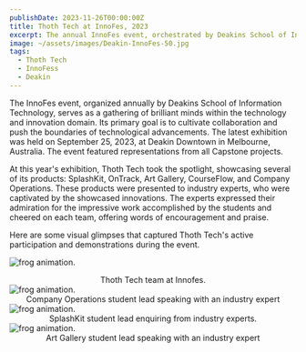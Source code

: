 ```yaml
---
publishDate: 2023-11-26T00:00:00Z
title: Thoth Tech at InnoFes, 2023
excerpt: The annual InnoFes event, orchestrated by Deakins School of Information Technology, stands as a beacon for innovation, uniting tech enthusiasts to push the boundaries of technological breakthroughs.
image: ~/assets/images/Deakin-InnoFes-50.jpg
tags:
  - Thoth Tech
  - InnoFess
  - Deakin
---
```


The InnoFes event, organized annually by Deakins School of Information Technology, serves as a gathering of brilliant minds within the technology and innovation domain. Its primary goal is to cultivate collaboration and push the boundaries of technological advancements. The latest exhibition was held on September 25, 2023, at Deakin Downtown in Melbourne, Australia. The event featured representations from all Capstone projects.

At this year's exhibition, Thoth Tech took the spotlight, showcasing several of its products: SplashKit, OnTrack, Art Gallery, CourseFlow, and Company Operations. These products were presented to industry experts, who were captivated by the showcased innovations. The experts expressed their admiration for the impressive work accomplished by the students and cheered on each team, offering words of encouragement and praise.

Here are some visual glimpses that captured Thoth Tech's active participation and demonstrations during the event.

<img src="/Deakin-InnoFes-104.jpg" alt="frog animation."/><center><caption>Thoth Tech team at Innofes.</caption></center>
<img src="/Deakin InnoFes-89.jpg" alt="frog animation."/><center><caption>Company Operations student lead speaking with an industry expert</caption></center>
<img src="/Deakin-InnoFes-166.jpg" alt="frog animation."/><center><caption>SplashKit student lead enquiring from industry experts.</caption></center>
<img src="/Deakin-InnoFes-63.jpg" alt="frog animation."/><center><caption>Art Gallery student lead speaking with an industry expert</caption></center>
